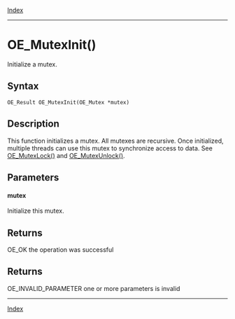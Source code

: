 [Index](index.md)

---
# OE_MutexInit()

Initialize a mutex.

## Syntax

    OE_Result OE_MutexInit(OE_Mutex *mutex)
## Description 

This function initializes a mutex. All mutexes are recursive. Once initialized, multiple threads can use this mutex to synchronize access to data. See [OE_MutexLock()](thread_8h_a07d567be587f3c096e270a44cb4c95de_1a07d567be587f3c096e270a44cb4c95de.md) and [OE_MutexUnlock()](thread_8h_a583e01c9edfd636ee4a1a0e290d32161_1a583e01c9edfd636ee4a1a0e290d32161.md).



## Parameters

#### mutex

Initialize this mutex.

## Returns

OE_OK the operation was successful

## Returns

OE_INVALID_PARAMETER one or more parameters is invalid

---
[Index](index.md)

